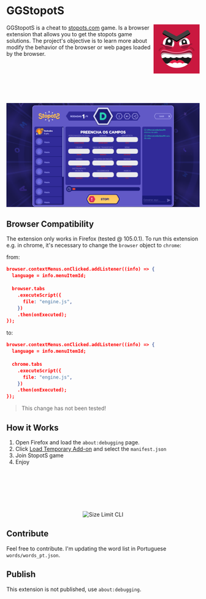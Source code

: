# GGStopotS

<img src="src/assets/stopots.png" align="right"
     alt="Size Limit logo by Anton Lovchikov" width="120" height="128">

GGStopotS is a cheat to <a href="https://stopots.com">stopots.com</a> game. Is a browser extension that allows you to get the stopots game solutions. The project's objective is to learn more about modify the behavior of the browser or web pages loaded by the browser.

<p align="center" style="margin-top: 120px">
  <img src=".docs/print.png" alt="Size Limit CLI" width="738">
</p>

## Browser Compatibility
The extension only works in Firefox (tested @ 105.0.1). To run this extension e.g. in chrome, it's necessary to change the `browser` object to `chrome`:

from:
```json
browser.contextMenus.onClicked.addListener((info) => {
  language = info.menuItemId;

  browser.tabs
    .executeScript({
      file: "engine.js",
    })
    .then(onExecuted);
});

```

to: 

```json
browser.contextMenus.onClicked.addListener((info) => {
  language = info.menuItemId;

  chrome.tabs
    .executeScript({
      file: "engine.js",
    })
    .then(onExecuted);
});

```

> This change has not been tested!

## How it Works

1. Open Firefox and load the `about:debugging` page.
2.  Click [Load Temporary Add-on](https://developer.mozilla.org/en-US/Add-ons/WebExtensions/Temporary_Installation_in_Firefox) and select the `manifest.json`
3. Join StopotS game
4. Enjoy

<p align="center" style="margin-top: 120px">
  <img src=".docs/ggstopots.gif" alt="Size Limit CLI" width="738">
</p>

## Contribute

Feel free to contribute. I'm updating the word list in Portuguese `words/words_pt.json`.

## Publish
This extension is not published, use `about:debugging`.

